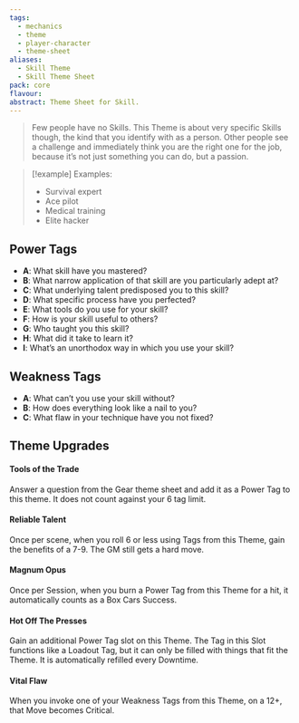 ```yaml
---
tags:
  - mechanics
  - theme
  - player-character
  - theme-sheet
aliases:
  - Skill Theme
  - Skill Theme Sheet
pack: core
flavour: 
abstract: Theme Sheet for Skill.
---
```

> Few people have no Skills. This Theme is about very specific Skills though, the kind that you identify with as a person. Other people see a challenge and immediately think you are the right one for the job, because it’s not just something you can do, but a passion. 

> [!example] Examples:
> - Survival expert
> - Ace pilot
> - Medical training
> - Elite hacker

## Power Tags
- **A**: What skill have you mastered?
- **B**: What narrow application of that skill are you particularly adept at?
- **C**: What underlying talent predisposed you to this skill?
- **D**: What specific process have you perfected?
- **E**: What tools do you use for your skill?
- **F**: How is your skill useful to others?
- **G**: Who taught you this skill?
- **H**: What did it take to learn it?
- **I**: What’s an unorthodox way in which you use your skill?

## Weakness Tags
- **A**: What can’t you use your skill without?
- **B**: How does everything look like a nail to you?
- **C**: What flaw in your technique have you not fixed?

## Theme Upgrades
#### Tools of the Trade
 Answer a question from the Gear theme sheet and add it as a Power Tag to this theme. It does not count against your 6 tag limit.
#### Reliable Talent
 Once per scene, when you roll 6 or less using Tags from this Theme, gain the benefits of a 7-9. The GM still gets a hard move.
#### Magnum Opus
 Once per Session, when you burn a Power Tag from this Theme for a hit, it automatically counts as a Box Cars Success.
#### Hot Off The Presses
 Gain an additional Power Tag slot on this Theme. The Tag in this Slot functions like a Loadout Tag, but it can only be filled with things that fit the Theme. It is automatically refilled every Downtime.
#### Vital Flaw
 When you invoke one of your Weakness Tags from this Theme, on a 12+, that Move becomes Critical.

